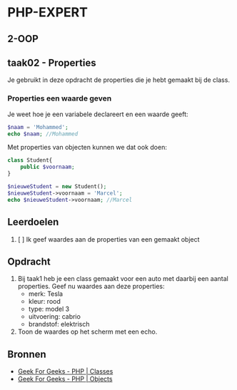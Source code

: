 # PHP-EXPERT

## 2-OOP

## taak02 - Properties

Je gebruikt in deze opdracht de properties die je hebt gemaakt bij de class.

### Properties een waarde geven

Je weet hoe je een variabele declareert en een waarde geeft:

```php
$naam = 'Mohammed';
echo $naam; //Mohammed
```

Met properties van objecten kunnen we dat ook doen:

```php
class Student{
    public $voornaam;
}

$nieuweStudent = new Student();
$nieuweStudent->voornaam = 'Marcel';
echo $nieuweStudent->voornaam; //Marcel
```

## Leerdoelen

1. [ ] Ik geef waardes aan de properties van een gemaakt object

## Opdracht

1. Bij taak1 heb je een class gemaakt voor een auto met daarbij een aantal properties. Geef nu waardes aan deze properties:
   - merk: Tesla
   - kleur: rood
   - type: model 3
   - uitvoering: cabrio
   - brandstof: elektrisch
2. Toon de waardes op het scherm met een echo.

## Bronnen

- [Geek For Geeks - PHP | Classes](https://www.geeksforgeeks.org/php-classes/)
- [Geek For Geeks - PHP | Objects](https://www.geeksforgeeks.org/php-objects/)
